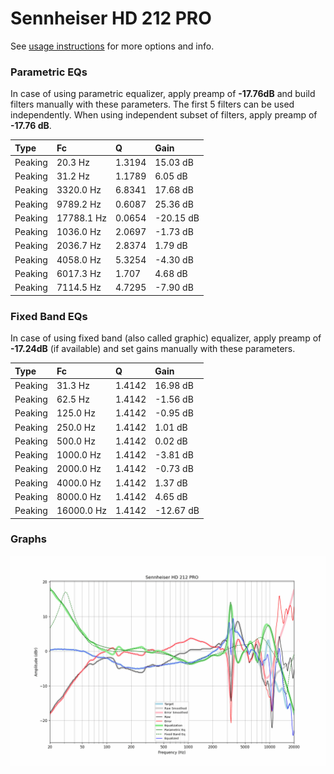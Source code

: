 # Sennheiser HD 212 PRO
See [usage instructions](https://github.com/jaakkopasanen/AutoEq#usage) for more options and info.

### Parametric EQs
In case of using parametric equalizer, apply preamp of **-17.76dB** and build filters manually
with these parameters. The first 5 filters can be used independently.
When using independent subset of filters, apply preamp of **-17.76 dB**.

| Type    | Fc         |      Q | Gain      |
|:--------|:-----------|:-------|:----------|
| Peaking | 20.3 Hz    | 1.3194 | 15.03 dB  |
| Peaking | 31.2 Hz    | 1.1789 | 6.05 dB   |
| Peaking | 3320.0 Hz  | 6.8341 | 17.68 dB  |
| Peaking | 9789.2 Hz  | 0.6087 | 25.36 dB  |
| Peaking | 17788.1 Hz | 0.0654 | -20.15 dB |
| Peaking | 1036.0 Hz  | 2.0697 | -1.73 dB  |
| Peaking | 2036.7 Hz  | 2.8374 | 1.79 dB   |
| Peaking | 4058.0 Hz  | 5.3254 | -4.30 dB  |
| Peaking | 6017.3 Hz  | 1.707  | 4.68 dB   |
| Peaking | 7114.5 Hz  | 4.7295 | -7.90 dB  |

### Fixed Band EQs
In case of using fixed band (also called graphic) equalizer, apply preamp of **-17.24dB**
(if available) and set gains manually with these parameters.

| Type    | Fc         |      Q | Gain      |
|:--------|:-----------|:-------|:----------|
| Peaking | 31.3 Hz    | 1.4142 | 16.98 dB  |
| Peaking | 62.5 Hz    | 1.4142 | -1.56 dB  |
| Peaking | 125.0 Hz   | 1.4142 | -0.95 dB  |
| Peaking | 250.0 Hz   | 1.4142 | 1.01 dB   |
| Peaking | 500.0 Hz   | 1.4142 | 0.02 dB   |
| Peaking | 1000.0 Hz  | 1.4142 | -3.81 dB  |
| Peaking | 2000.0 Hz  | 1.4142 | -0.73 dB  |
| Peaking | 4000.0 Hz  | 1.4142 | 1.37 dB   |
| Peaking | 8000.0 Hz  | 1.4142 | 4.65 dB   |
| Peaking | 16000.0 Hz | 1.4142 | -12.67 dB |

### Graphs
![](./Sennheiser%20HD%20212%20PRO.png)